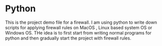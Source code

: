 # Python
This is the project demo file for a firewall.
I am using python to write down scripts for applying firewall rules on MacOS , Linux based system OS or Windows OS. 
THe idea is to first start from writing normal programs for python and then gradually start the project with firewall rules.
